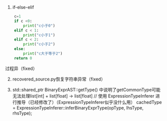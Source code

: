1. if-else-elif
``` python
    c=1
    if c <0:
        print("c小于0")
    elif c < 1:
        print("c小于1")
    elif c < 2:
        print("c小于2")
    else:
        print("c大于等于2")
    return 0
```
过程异（fixed）

2. recovered_source.py恢复字符串异常（fixed）

3. std::shared_ptr<PyType> BinaryExprAST::getType() 中说明了getCommonType可能无法处理list[int] + list[float] -> list[float]
 // 使用 ExpressionTypeInferer 进行推导（已经修改了）（ExpressionTypeInferer似乎没什么用）
    cachedType = ExpressionTypeInferer::inferBinaryExprType(opType, lhsType, rhsType);